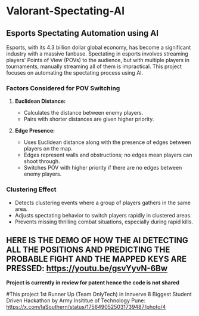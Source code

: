 # Valorant-Spectating-AI

## Esports Spectating Automation using AI

Esports, with its 4.3 billion dollar global economy, has become a significant industry with a massive fanbase. Spectating in esports involves streaming players' Points of View (POVs) to the audience, but with multiple players in tournaments, manually streaming all of them is impractical. This project focuses on automating the spectating process using AI.

### Factors Considered for POV Switching

1. **Euclidean Distance:**
   - Calculates the distance between enemy players.
   - Pairs with shorter distances are given higher priority.
   
2. **Edge Presence:**
   - Uses Euclidean distance along with the presence of edges between players on the map.
   - Edges represent walls and obstructions; no edges mean players can shoot through.
   - Switches POV with higher priority if there are no edges between enemy players.

### Clustering Effect

- Detects clustering events where a group of players gathers in the same area.
- Adjusts spectating behavior to switch players rapidly in clustered areas.
- Prevents missing thrilling combat situations, especially during rapid kills.



## HERE IS THE DEMO OF HOW THE AI DETECTING ALL THE POSITIONS AND PREDICTING THE PROBABLE FIGHT AND THE MAPPED KEYS ARE PRESSED: https://youtu.be/gsvYyvN-6Bw 

**Project is currently in review for patent hence the code is not shared** 

#This project 1st Runner Up (Team OnlyTech) in Innverve 8 Biggest Student Driven Hackathon by Army Insititue of Technology Pune: https://x.com/IaSouthern/status/1756490525031739487/photo/4 
